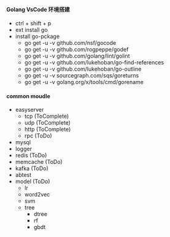 #### Golang VsCode 环境搭建
* ctrl + shift + p
* ext install go
* install go-pckage
    * go get -u -v github.com/nsf/gocode
    * go get -u -v github.com/rogpeppe/godef
    * go get -u -v github.com/golang/lint/golint
    * go get -u -v github.com/lukehoban/go-find-references
    * go get -u -v github.com/lukehoban/go-outline
    * go get -u -v sourcegraph.com/sqs/goreturns
    * go get -u -v golang.org/x/tools/cmd/gorename



#### common moudle
* easyserver
    * tcp (ToComplete)
    * udp (ToComplete)
    * http (ToComplete)
    * rpc (ToDo)
* mysql
* logger
* redis (ToDo)
* memcache (ToDo)
* kafka (ToDo)
* abtest
* model (ToDo)
    * lr
    * word2vec
    * svm
    * tree
        * dtree
        * rf
        * gbdt